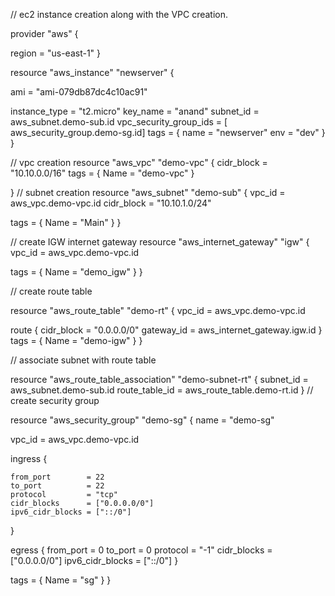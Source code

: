  // ec2 instance creation along with the VPC creation.
     
provider "aws" {
  
region = "us-east-1"
}

resource "aws_instance" "newserver" {

 
 ami = "ami-079db87dc4c10ac91"

   instance_type = "t2.micro"
   key_name = "anand"
   subnet_id = aws_subnet.demo-sub.id
   vpc_security_group_ids = [ aws_security_group.demo-sg.id]
  tags = {
    name = "newserver"
    env = "dev"
  }
}

  // vpc creation 
resource "aws_vpc" "demo-vpc" {
  cidr_block = "10.10.0.0/16"
 tags = {
    Name = "demo-vpc"
  }

}
  // subnet creation
resource "aws_subnet" "demo-sub" {
  vpc_id     = aws_vpc.demo-vpc.id
  cidr_block = "10.10.1.0/24"

  tags = {
    Name = "Main"
  }
}

  // create IGW internet gateway
resource "aws_internet_gateway" "igw" {
  vpc_id = aws_vpc.demo-vpc.id

  tags = {
    Name = "demo_igw"
  }
}

  // create route table

  resource "aws_route_table" "demo-rt" {
  vpc_id = aws_vpc.demo-vpc.id

  route {
    cidr_block = "0.0.0.0/0"
    gateway_id = aws_internet_gateway.igw.id
  }
  tags = {
    Name = "demo-igw"
  }
}

  // associate subnet with route table

resource "aws_route_table_association" "demo-subnet-rt" {
  subnet_id      = aws_subnet.demo-sub.id
  route_table_id = aws_route_table.demo-rt.id
}
  // create security group

  resource "aws_security_group" "demo-sg" {
  name        = "demo-sg"
 
  vpc_id      = aws_vpc.demo-vpc.id

  ingress {
    
    from_port        = 22
    to_port          = 22
    protocol         = "tcp"
    cidr_blocks      = ["0.0.0.0/0"]
    ipv6_cidr_blocks = ["::/0"]
  }

  egress {
    from_port        = 0
    to_port          = 0
    protocol         = "-1"
    cidr_blocks      = ["0.0.0.0/0"]
    ipv6_cidr_blocks = ["::/0"]
  }

  tags = {
    Name = "sg"
  }
}
  
